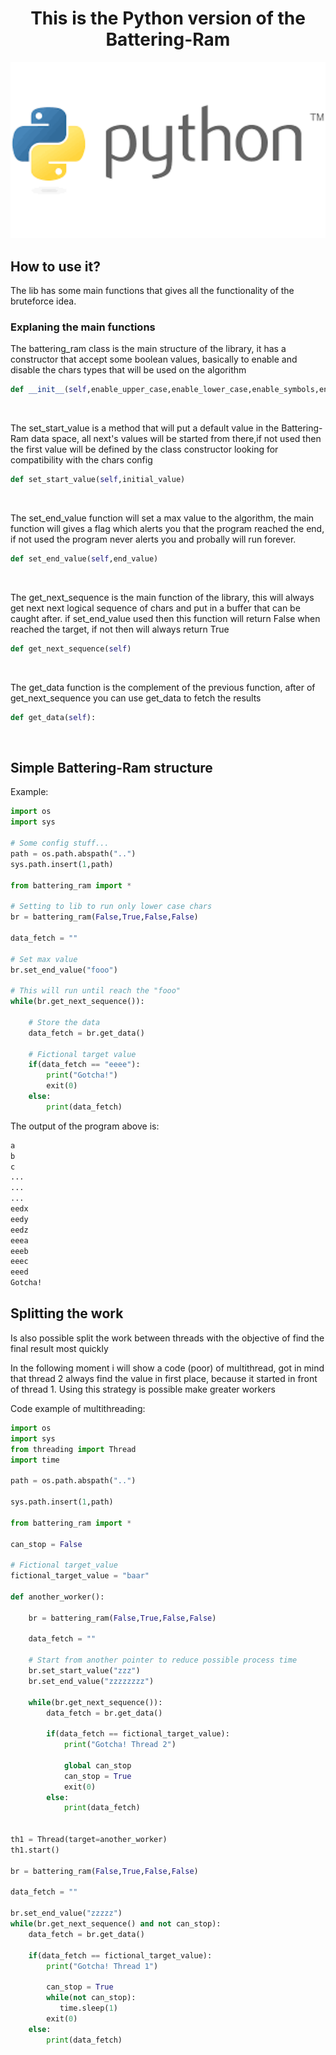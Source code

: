 <div align="center">
  <h1>This is the Python version of the Battering-Ram</h1>
  <img width="550px" src="./../assets/Python logo.png"/>
</div>

## How to use it?
The lib has some main functions that gives all the functionality of the bruteforce idea.
  ### Explaning the main functions
  The battering_ram class is the main structure of the library, it has a constructor that accept some boolean values, basically to enable and disable the chars types that will be used on the algorithm
  ```py
  def __init__(self,enable_upper_case,enable_lower_case,enable_symbols,enable_numbers) 
  ```
  <br/>
  
 The set_start_value is a method that will put a default value in the Battering-Ram data space, all next's values will be started from there,if not used then the first value will be defined by the class constructor looking for  compatibility with the chars config
  ```py
  def set_start_value(self,initial_value)
  ```
   <br/>
  
The set_end_value function will set a max value to the algorithm, the main function will gives a flag which alerts you that the program reached the end, if not used the program never alerts you and probally will run forever.
```py
def set_end_value(self,end_value)
```
<br/>
  

The get_next_sequence is the main function of the library, this will always get next next logical sequence of chars and put in a buffer that can be caught after. if set_end_value used then this function will return False when reached the target, if not then will always return True
```py
def get_next_sequence(self)
```
<br/>  

The get_data function is the complement of the previous function, after of get_next_sequence you can use get_data to fetch the results
```py
def get_data(self):
```
<br/>

## Simple Battering-Ram structure

Example:
```py
import os
import sys

# Some config stuff...
path = os.path.abspath("..")
sys.path.insert(1,path)

from battering_ram import *

# Setting to lib to run only lower case chars
br = battering_ram(False,True,False,False)

data_fetch = ""

# Set max value
br.set_end_value("fooo")

# This will run until reach the "fooo"
while(br.get_next_sequence()):

    # Store the data
    data_fetch = br.get_data()

    # Fictional target value
    if(data_fetch == "eeee"):
        print("Gotcha!")
        exit(0)
    else:
        print(data_fetch)
```
The output of the program above is:
```txt
a
b
c
...
...
...
eedx
eedy
eedz
eeea
eeeb
eeec
eeed
Gotcha!
```



## Splitting the work
Is also possible split the work between threads with the objective of find the final result most quickly

In the following moment i will show a code (poor) of multithread, got in mind that thread 2 always find the value in first place, because it started in front of thread 1. Using this strategy is possible make greater workers

Code example of multithreading:
```py
import os
import sys
from threading import Thread
import time

path = os.path.abspath("..")

sys.path.insert(1,path)

from battering_ram import *

can_stop = False

# Fictional target_value
fictional_target_value = "baar"

def another_worker():
    
    br = battering_ram(False,True,False,False)

    data_fetch = ""

    # Start from another pointer to reduce possible process time
    br.set_start_value("zzz")
    br.set_end_value("zzzzzzzz")

    while(br.get_next_sequence()):
        data_fetch = br.get_data()
    
        if(data_fetch == fictional_target_value):
            print("Gotcha! Thread 2")

            global can_stop
            can_stop = True
            exit(0)
        else:
            print(data_fetch)   


th1 = Thread(target=another_worker)
th1.start()

br = battering_ram(False,True,False,False)

data_fetch = ""

br.set_end_value("zzzzz")
while(br.get_next_sequence() and not can_stop):
    data_fetch = br.get_data()

    if(data_fetch == fictional_target_value):
        print("Gotcha! Thread 1")

        can_stop = True
        while(not can_stop):
           time.sleep(1) 
        exit(0)
    else:
        print(data_fetch)
```
